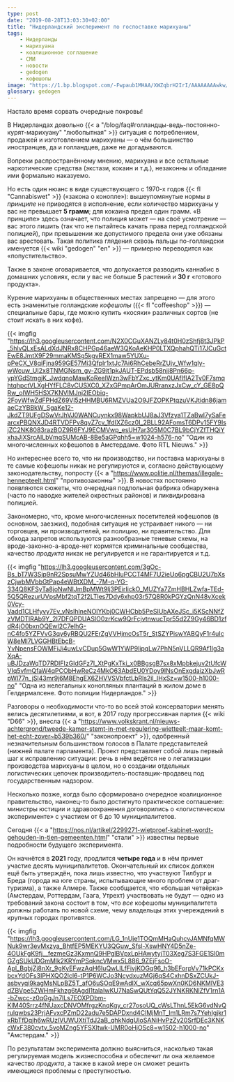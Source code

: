 ```yaml
---
type: post
date: "2019-08-28T13:03:30+02:00"
title: "Нидерландский эксперимент по госпоставке марихуаны"
tags:
    - Нидерланды
    - марихуана
    - коалиционное соглашение
    - СМИ
    - новости
    - gedogen
    - кофешопы
image: "https://1.bp.blogspot.com/-Fwpaub1MHAA/XWZqbrH2IrI/AAAAAAAAwkw/HutxLY1YB10wqHn4ThJgo4b7rYD4cJQQACKgBGAs/s1600/weed.jpg"
glossary: gedogen
---
```


Настало время сорвать очередные покровы!

В Нидерландах довольно {{< a "/blog/faq#голландцы-ведь-постоянно-курят-марихуану" "любопытная" >}} ситуация с потреблением, продажей и изготовлением марихуаны — о чём большинство иностранцев, да и голландцев, даже не догадываются.

<!--more-->

Вопреки распространённому мнению, марихуана и все остальные наркотические средства (экстази, кокаин и т.д.), незаконны и обладание ими формально наказуемо.

Но есть один нюанс в виде существующего с 1970-х годов {{< fl "Cannabiswet" >}} («закона о конопле»): вышеупомянутые нормы *в принципе* не приводятся в исполнение, если количество марихуаны у вас не превышает **5 грамм**; для кокаина предел один грамм. «В принципе» здесь означает, что полиция может — на своё усмотрение — вас этого лишить (так что не пытайтесь качать права перед голландской полицией), при превышении же допустимого предела они уже обязаны вас арестовать. Такая политика глядения сквозь пальцы по-голландски именуется {{< wiki "gedogen" "en" >}} — примерно переводится как «попустительство». 

Также в законе оговаривается, что допускается разводить каннабис в домашних условиях, если у вас не больше **5** растений и **30 г** «готового продукта».

Курение марихуаны в общественных местах запрещено — для этого есть знаменитые голландские *кофешопы* ({{< fl "coffeeshop" >}}) — специальные бары, где можно купить «косяки» различных сортов (не стоит искать в них кофе). 

{{< imgfig "https://lh3.googleusercontent.com/N2X0CGuXANZLy84t0H0zShfj8t3JPkP_5hlvQLxEsALdXdJNRx8CHPGp46aeW3QKoAeKHP0LTXQphahQTi17JCuGctEwE8JmtX9F29mmaKMSg5kgvREX1maw5YUXu-pPeCX_V8qiFjna959GE57Mi3Qfplr1xtJc7Ai6RhCebeRrZUjv_Wfw1qIy-wWcuw_UI2x8TNMGNsm_gv-ZG9it1pkJAUT-EPdsb58njj8Pn66p-ypYGdStmgjK_JwdqnoMawKoReelWzn3wFbYZxc_ytKm0UAfIfIA2Tv0F7smqhtqhpctVLXgHYfFLC8vCUSXC0_XZxGPmpArOmJURranxzJxCw_cY_GE8pQRw_oIWH5HSX7KNVlMJnj2IEObiq-2FoyWfwZdFPHdZ69Vl5zHHMBU6RMZVUa2O9JFZOPKPtqzuVKJtidn86jamaeCzYBBkW_SgaKe12-JkdZT9UFgDSwVrJhVJ0WANCuynkx98WapkbUJ8aJ3Vfzya1TZaBwl7ySaFearcxPBQNXJD4RTVDFPv8qvZ7cv_1fdIXZ6cz0I_2BLL92AFomsT6DPv15FY9IsjZC2NK8083razBOZ9R6FYJ9ECMVwp_esUH7ar305M0C7BL9bCjYZfTHQiYxhaJiXSrcAILbVmqSUMcAB-8Be5aGPqhh5=w1024-h576-no" "Один из многочисленных кофешопов в Амстердаме. Фото RTL Nieuws." >}}

Но интереснее всего то, что ни производство, ни поставка марихуаны в те самые кофешопы никак не регулируются и, согласно действующему законодательству, попросту {{< a "https://www.politie.nl/themas/illegale-hennepteelt.html" "противозаконны" >}}. В новостях постоянно появляются сюжеты, что очередная подпольная фабрика обнаружена (часто по наводке жителей окрестных районов) и ликвидирована полицией.

Закономерно, что, кроме многочисленных посетителей кофешопов (в основном, заезжих), подобная ситуация не устраивает никого — ни торговцев, ни производителей, ни полицию, ни правительство. Для обхода запретов используются разнообразные теневые схемы, на вроде-законно-а-вроде-нет кормятся криминальные сообщества, качество *продукта* никак не регулируется и не гарантируется и т.д.

{{< imgfig "https://lh3.googleusercontent.com/3gOc-Bs_bT7W3Sjp9nR2SpsuMwYZUd46bHluPCCT4MF7U2ieUo6pgCBU2U7bXszCjwbMVbbGtPap4eWBtXDM_-7M-q-YG-334Q8KFSyTa8joNwNIJmBpMWt9lj3PEirIickO_MUZYa7ZmHBHLZwfa-TEd-5Q5QRezurUVpsMbf2tqT2f2LTles7Ddy6xhp03r57Q8R0kPGYzQnN48vXcek0Vcy-Vadd1CLHfyvy7Ev_vNsIhlneNOIYKbj0CWHCbb5PeSIUbAXeJSc_i5KScNNfZzVMDTlRAb9Y_2I7DFQPDUASIO0zrKcw9QrFcjvtnwucTpr55d2Z9Gy46BD1zfdR4jO0bxnOQEwI2C7elhG-nC4fo5YZFVvG3qy6yRBQU2FErZgVVHjmcOsT5r_StSZYPiswYABQyF1r4uIcW8eMl7LVGGHBtEbcB-YvNpensFOWMFiJi4uwLvCDup5GwW1YWP9lipqLw7PhN5nVLLQR9Af1Ig3aXqA-uBJDzaWqTD7RDIFIzGldGFz7I_XtPgKxTki_x0BBgsgB7sx8xMpbkejuv2tUfcWVIq5vfmQfaW4qPCObHwReCz4MkO63AbdEU0YDoy9INsOnExgdaizXbJwRpWl77n_jSl43mr9j6M8EhgEX6ZHVVSVbfctLbRls2iI_IHxSz=w1500-h1000-no" "Одна из нелегальных конопляных плантаций в жилом доме в Гелдермалсене. Фото полиции Нидерландов." >}}

Разговоры о необходимости что-то во всей этой консерватории менять велись десятилетиями, и вот, в 2017 году прогрессивная партия {{< wiki "D66" >}}, внесла {{< a "https://www.volkskrant.nl/nieuws-achtergrond/tweede-kamer-stemt-in-met-regulering-wietteelt-maar-komt-het-echt-zover~b539b360/" "законопроект" >}}, одобренный незначительным большинством голосов в Палате представителей (нижней палате парламента). Проект представляет собой лишь первый шаг к исправлению ситуации: речь в нём ведётся не о легализации производства марихуаны в целом, но о создании отдельных логистических цепочек производитель-поставщик-продавец под государственным надзором.

Несколько позже, когда было сформировано очередное коалиционное правительство, наконец-то было достигнуто практическое соглашение: министры юстиции и здравоохранения договорились о «логистическом эксперименте» с участием от 6 до 10 муниципалитетов.

Сегодня {{< a "https://nos.nl/artikel/2299271-wietproef-kabinet-wordt-gehouden-in-tien-gemeenten.html" "стали" >}} известны первые подробности будущего эксперимента.

Он начнётся в **2021** году, продлится **четыре года** и в нём примет участие десять муниципалитетов. Окончательный их список должен ещё быть утверждён, пока лишь известно, что участвуют Тилбург и Бреда (города на юге страны, испытывающие много проблем от драг-туризма), а также Алмере. Также сообщается, что «большая четвёрка» (Амстердам, Роттердам, Гаага, Утрехт) участвовать не будут — одно из требований закона состоит в том, что *все* кофешопы муниципалитета должны работать по новой схеме, чему владельцы этих учереждений в крупных городах противятся.

{{< imgfig "https://lh3.googleusercontent.com/LG_1nUje1TOQmMHaQuhcvJAMNfqMWNuk9wr3evMxzya_BhtfEP5MEKYU3QGuw_Sfsl-XswHNY4D5nZe-4OUkFgK9fj__fezmeGz3KxmnQ9HPglBVpxLpHAwytyjT03Xeg7S3FGE1Sl0mGZgSUkUDGmMlk2KRYmPSqkncVMwx5L886_9ZEjFsoO-Apl_BqbjZj8nXr_9gKyEFwzAqH6IuQwLILfFivjKOGq96_h3bEForpVv71kPCKxbcxYdOFs3IPHXQO2lcl6-tP1P6WCJo3NcydxuzMGj6qS4CxhnDSxZCUkJ-asbvyqi9kagMsNLpBZ5T_afO6uSOqE9wAdIX_wXcq65pwXn0KD6NKMlVE3dZBVpe5ZWHmFkhzg6tAgdl1talaIwKU7NaSwQUtYqQ52JYNKRKNlZfV1rn1A-bZwcc-z0qGgJn7lLs7EOXPDbm-KlM40Srrz4fNUaxcDNVOMfrgzKnqKgy_cr27osoUQ_cWsLThnL5EkG6vdNvQrulqwbs23PrjAFvxcPZmD22adu7e5DAPDxnd4ClMjMnT_Im1LRm7s7YehIgjkr1xRbTfDqjh6wRUzlVUWUXtiTdJ2aB_qhkNdgUIoSANiHvPzZy20SrfDEc3KNKcWxF380cvtv_5voMZng5YFSXltwk-UMR0oHjOSc8=w1502-h1000-no" "Амстердам." >}}

По результатам эксперимента должно выясниться, насколько такая регулируемая модель жизнеспособна и обеспечит ли она желаемое качество *продукта*, а также в какой мере он сможет решить имеющиеся проблемы с преступностью.